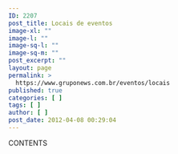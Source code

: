 ```yaml
---
ID: 2207
post_title: Locais de eventos
image-xl: ""
image-l: ""
image-sq-l: ""
image-sq-m: ""
post_excerpt: ""
layout: page
permalink: >
  https://www.gruponews.com.br/eventos/locais
published: true
categories: [ ]
tags: [ ]
author: [ ]
post_date: 2012-04-08 00:29:04
---
```

CONTENTS